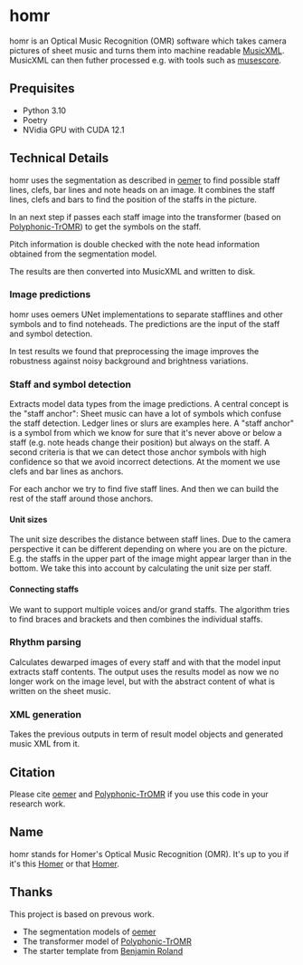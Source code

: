 # homr

homr is an Optical Music Recognition (OMR) software which takes camera pictures of sheet music and turns them into machine readable [MusicXML](https://www.w3.org/2021/06/musicxml40/). MusicXML can then futher processed e.g. with tools such as [musescore](https://musescore.com/).

## Prequisites

- Python 3.10
- Poetry
- NVidia GPU with CUDA 12.1

## Technical Details

homr uses the segmentation as described in [oemer](https://github.com/BreezeWhite/oemer) to find possible staff lines, clefs, bar lines and note heads on an image. It combines the staff lines, clefs and bars to find the position of the staffs in the picture.

In an next step if passes each staff image into the transformer (based on [Polyphonic-TrOMR](https://github.com/NetEase/Polyphonic-TrOMR/tree/master/tromr/model)) to get the symbols on the staff.

Pitch information is double checked with the note head information obtained from the segmentation model.

The results are then converted into MusicXML and written to disk.

### Image predictions

homr uses oemers UNet implementations to separate stafflines and other symbols and to find noteheads.
The predictions are the input of the staff and symbol detection.

In test results we found that preprocessing the image improves the robustness against noisy background and brightness variations.

### Staff and symbol detection

Extracts model data types from the image predictions. A central concept is the "staff anchor": Sheet music can have a lot of symbols which confuse the staff detection. Ledger lines or slurs are examples here. A "staff anchor" is a symbol from which we know for sure that it's never above or below a staff (e.g. note heads change their position) but always on the staff. A second criteria is that we can detect those anchor symbols with high confidence so that we avoid incorrect detections. At the moment we use clefs and bar lines as anchors.

For each anchor we try to find five staff lines. And then we can build the rest of the staff around those anchors.

#### Unit sizes

The unit size describes the distance between staff lines. Due to the camera perspective it can be different depending on where you are on the picture. E.g. the staffs in the upper part of the image might appear larger than in the bottom. We take this into account by calculating the unit size per staff.

#### Connecting staffs

We want to support multiple voices and/or grand staffs. The algorithm tries to find braces and brackets and then combines the individual staffs.

### Rhythm parsing

Calculates dewarped images of every staff and with that the model input extracts staff contents. The output uses the results model as now we no longer work on the image level, but with the abstract content of what is written on the sheet music.

### XML generation

Takes the previous outputs in term of result model objects and generated music XML from it.

## Citation

Please cite [oemer](https://github.com/BreezeWhite/oemer) and [Polyphonic-TrOMR](https://github.com/NetEase/Polyphonic-TrOMR/tree/master/tromr/model) if you use this code in your research work.

## Name

homr stands for Homer's Optical Music Recognition (OMR). It's up to you if it's this [Homer](https://en.wikipedia.org/wiki/Homer) or that [Homer](https://en.wikipedia.org/wiki/The_Simpsons).

## Thanks

This project is based on prevous work.

- The segmentation models of [oemer](https://github.com/BreezeWhite/oemer)
- The transformer model of [Polyphonic-TrOMR](https://github.com/NetEase/Polyphonic-TrOMR/tree/master/tromr/model)
- The starter template from [Benjamin Roland](https://github.com/Parici75/python-poetry-bootstrap)
